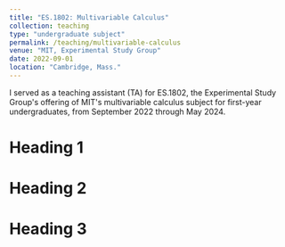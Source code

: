 ```yaml
---
title: "ES.1802: Multivariable Calculus"
collection: teaching
type: "undergraduate subject"
permalink: /teaching/multivariable-calculus
venue: "MIT, Experimental Study Group"
date: 2022-09-01
location: "Cambridge, Mass."
---
```


I served as a teaching assistant (TA) for ES.1802,
the Experimental Study Group's offering of MIT's multivariable calculus subject for first-year undergraduates,
from September 2022 through May 2024.

Heading 1
======

Heading 2
======

Heading 3
======